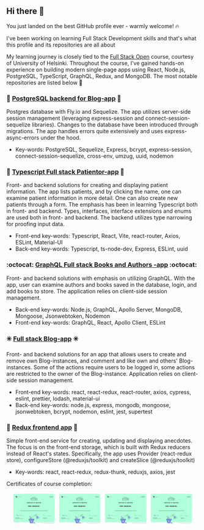 ## Hi there 👋

You just landed on the best GitHub profile ever - warmly welcome! 🔥

I've been working on learning Full Stack Development skills and that's what this profile and its repositories are all about

My learning journey is closely tied to the [Full Stack Open](https://fullstackopen.com/en/about) course, courtesy of University of Helsinki. Throughout the course, I've gained hands-on experience on building modern single-page apps using React, Node.js, PostgreSQL, TypeScript, GraphQL, Redux, and MongoDB. The most notable repositories are listed below 🚀

### 🥇 [PostgreSQL backend for Blog-app](https://github.com/ErikHusgafvel/osa13_blogisovelluksen_backend_psql) 🥇
   Postgres database with Fly.io and Sequelize. The app utilizes server-side session management (leveraging express-session and connect-session-sequelize libraries). Changes to the database have been introduced through migrations. The app handles errors quite extensively and uses express-async-errors under the hood.
   - Key-words: PostgreSQL, Sequelize, Express, bcrypt, express-session, connect-session-sequelize, cross-env, umzug, uuid, nodemon

### 🤖 [Typescript Full stack Patientor-app](https://github.com/ErikHusgafvel/HY-MOOC-Full-stack-development/tree/master/osa9/patientor) 🤖
   Front- and backend solutions for creating and displaying patient information. The app lists patients, and by clicking the name, one can examine patient information in more detail. One can also create new patients through a form. The emphasis has been in learning Typescript both in front- and backend. Types, interfaces, interface extensions and enums are used both in front- and backend. The backend utilizes type narrowing for proofing input data.
   - Front-end key-words: Typescript, React, Vite, react-router, Axios, ESLint, Material-UI
   - Back-end key-words: Typescript, ts-node-dev, Express, ESLint, uuid

### :octocat: [GraphQL Full stack Books and Authors -app](https://github.com/ErikHusgafvel/HY-MOOC-Full-stack-development/tree/master/osa8/kirjat-ja-kirjailijat) :octocat:
Front- and backend solutions with emphasis on utilizing GraphQL. With the app, user can examine authors and books saved in the database, login, and add books to store. The application relies on client-side session management.
   - Back-end key-words: Node.js, GraphQL, Apollo Server, MongoDB, Mongoose, Jsonwebtoken, Nodemon
   - Front-end key-words: GraphQL, React, Apollo Client, ESLint

### ✳️ [Full stack Blog-app](https://github.com/ErikHusgafvel/HY-MOOC-Full-stack-development/tree/master/osa7/blogapp) ✳️
Front- and backend solutions for an app that allows users to create and remove own Blog-instances, and comment and like own and others' Blog-instances. Some of the actions require users to be logged in, some actions are restricted to the owner of the Blog-instance. Application relies on client-side session management.
   - Front-end key-words: react, react-redux, react-router, axios, cypress, eslint, prettier, lodash, material-ui
   - Back-end key-words: node.js, express, mongodb, mongoose, jsonwebtoken, bcrypt, nodemon, eslint, jest, supertest

### 🧠 [Redux frontend app](https://github.com/ErikHusgafvel/HY-MOOC-Full-stack-development/tree/master/osa6/redux-anecdotes) 🧠
Simple front-end service for creating, updating and displaying anecdotes. The focus is on the front-end storage, which is built with Redux reducers instead of React's states. Specifically, the app uses Provider (react-redux store), configureStore (@reduxjs/toolkit) and createSlice (@reduxjs/toolkit)
- Key-words: react, react-redux, redux-thunk, reduxjs, axios, jest
  
Certificates of course completion:
<p align="center">
   <img src="https://github.com/ErikHusgafvel/HY-MOOC-Full-stack-development/blob/master/certificate-fullstack_0-7.png" alt="Basic course certificate" width="23%"/> <img src="https://github.com/ErikHusgafvel/HY-MOOC-Full-stack-development/blob/master/certificate-graphql.png" alt="GraphQL certificate" width="23%"/> <img src="https://github.com/ErikHusgafvel/HY-MOOC-Full-stack-development/blob/master/certificate-typescript.png" alt="Typescript certificate" width="23%"/> <img src="https://github.com/ErikHusgafvel/HY-MOOC-Full-stack-development/blob/master/certificate-psql.png" alt="Postgres certificate" width="23%"/>
</p>
<!--
**ErikHusgafvel/ErikHusgafvel** is a ✨ _special_ ✨ repository because its `README.md` (this file) appears on your GitHub profile.

Here are some ideas to get you started:

- 🔭 I’m currently working on ...
- 🌱 I’m currently learning ...
- 👯 I’m looking to collaborate on ...
- 🤔 I’m looking for help with ...
- 💬 Ask me about ...
- 📫 How to reach me: ...
- 😄 Pronouns: ...
- ⚡ Fun fact: ...
-->
